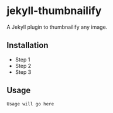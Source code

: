 # jekyll-thumbnailify


A Jekyll plugin to thumbnailify any image.

## Installation
* Step 1
* Step 2
* Step 3

## Usage
```
Usage will go here
```

